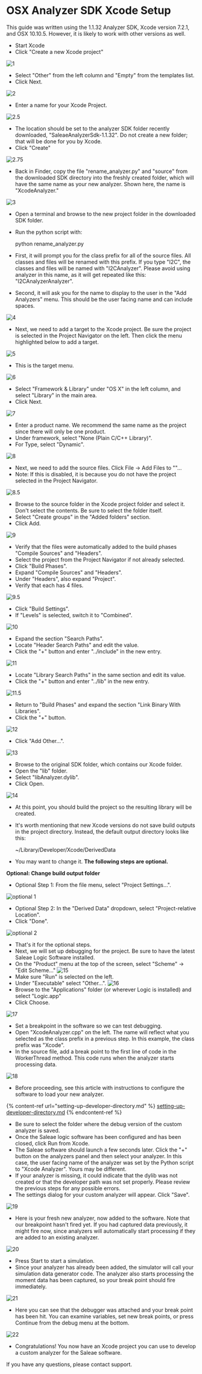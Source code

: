 # OSX Analyzer SDK Xcode Setup

This guide was written using the 1.1.32 Analyzer SDK, Xcode version 7.2.1, and OSX 10.10.5. However, it is likely to work with other versions as well.

* Start Xcode
* Click "Create a new Xcode project"

![1](https://trello-attachments.s3.amazonaws.com/56b91491ba4869819221c3a5/802x470/0eafc20581f8dd3203ecdb5ba5e5379c/1\_-\_new\_project.png)

* Select "Other" from the left column and "Empty" from the templates list.&#x20;
* Click Next.

![2](https://trello-attachments.s3.amazonaws.com/56b91491ba4869819221c3a5/730x518/1fce35fca4a2d7f3b0120f3dd65f2bb3/2\_-\_empty\_project.png)

* Enter a name for your Xcode Project.

![2.5](https://trello-attachments.s3.amazonaws.com/56b91491ba4869819221c3a5/730x518/48936e889dab33a6b8ae6fa6831c5b63/2\_5\_analyzer\_name.png)

* The location should be set to the analyzer SDK folder recently downloaded, "SaleaeAnalyzerSdk-1.1.32". Do not create a new folder; that will be done for you by Xcode.&#x20;
* Click "Create"

![2.75](https://trello-attachments.s3.amazonaws.com/56b91491ba4869819221c3a5/712x745/803f1a5180afd2f62c01f4e687bdefb4/2\_75\_-\_project\_location.png)

* Back in Finder, copy the file "rename\_analyzer.py" and "source" from the downloaded SDK directory into the freshly created folder, which will have the same name as your new analyzer. Shown here, the name is "XcodeAnalyzer."

![3](https://trello-attachments.s3.amazonaws.com/56b91491ba4869819221c3a5/418x210/326fc5a587521a00600147bc28d023df/3\_-\_copy\_files.png)

* Open a terminal and browse to the new project folder in the downloaded SDK folder.
*   Run the python script with:

    python rename\_analyzer.py
* First, it will prompt you for the class prefix for all of the source files. All classes and files will be renamed with this prefix. If you type "I2C", the classes and files will be named with "I2CAnalyzer". Please avoid using analyzer in this name, as it will get repeated like this: "I2CAnalyzerAnalyzer".
* Second, it will ask you for the name to display to the user in the "Add Analyzers" menu. This should be the user facing name and can include spaces.

![4](https://trello-attachments.s3.amazonaws.com/56b91491ba4869819221c3a5/570x534/7e19be5434d141ddbb57ea68f001012d/4\_-\_rename\_analyzer\_script.png)

* Next, we need to add a target to the Xcode project. Be sure the project is selected in the Project Navigator on the left. Then click the menu highlighted below to add a target.

![5](https://trello-attachments.s3.amazonaws.com/56b91491ba4869819221c3a5/1400x960/3421f90530a04973632dcbf02539a327/5\_-\_add\_target\_button.png)

* This is the target menu.

![6](https://trello-attachments.s3.amazonaws.com/56b91491ba4869819221c3a5/218x145/88285a456223eeb995c6f9be5e46b605/6\_-\_add\_target\_menu.png)

* Select "Framework & Library" under "OS X" in the left column, and select "Library" in the main area.
* Click Next.

![7](https://trello-attachments.s3.amazonaws.com/56b91491ba4869819221c3a5/730x518/3371e3821803b1df4e7cea234a7ffeaa/7\_-\_library\_target.png)

* Enter a product name. We recommend the same name as the project since there will only be one product.
* Under framework, select "None (Plain C/C++ Library)".
* For Type, select "Dynamic".

![8](https://trello-attachments.s3.amazonaws.com/56b91491ba4869819221c3a5/730x518/679bf0f0024d3fe4b43210764a156339/8\_-\_library\_settings.png)

* Next, we need to add the source files. Click File -> Add Files to ""...
* Note: If this is disabled, it is because you do not have the project selected in the Project Navigator.

![8.5](https://trello-attachments.s3.amazonaws.com/56b91491ba4869819221c3a5/323x501/34c1452091b24631e896303624e37110/8\_5\_-\_add\_files\_menu.png)

* Browse to the source folder in the Xcode project folder and select it. Don't select the contents. Be sure to select the folder itself.
* Select "Create groups" in the "Added folders" section.
* Click Add.

![9](https://trello-attachments.s3.amazonaws.com/56b91491ba4869819221c3a5/712x745/d8b9a10363662760d54fc625c7d44b5c/9\_-\_add\_files.png)

* Verify that the files were automatically added to the build phases "Compile Sources" and "Headers".
* Select the project from the Project Navigator if not already selected.
* Click "Build Phases".
* Expand "Compile Sources" and "Headers".
* Under "Headers", also expand "Project".
* Verify that each has 4 files.

![9.5](https://trello-attachments.s3.amazonaws.com/56b91491ba4869819221c3a5/1400x960/f34a98d6f8679a0769a7d735b0b4fa3b/9\_5\_-\_verify\_sources\_added.png)

* Click "Build Settings".
* If "Levels" is selected, switch it to "Combined".

![10](https://trello-attachments.s3.amazonaws.com/56b91491ba4869819221c3a5/1400x960/35f00a6ed2b3dc711e32655fa6fe372b/10\_-\_build\_settings\_page.png)

* Expand the section "Search Paths".
* Locate "Header Search Paths" and edit the value.
* Click the "+" button and enter "../include" in the new entry.

![11](https://trello-attachments.s3.amazonaws.com/56b91491ba4869819221c3a5/893x414/59d419d0038ebdb62e25b65c4486d1cf/11\_-\_header\_includes\_search\_path.png)

* Locate "Library Search Paths" in the same section and edit its value.
* Click the "+" button and enter "../lib" in the new entry.

![11.5](https://trello-attachments.s3.amazonaws.com/56b91491ba4869819221c3a5/1144x406/6c75896db01e62a05ed03f6fff98a7ae/11\_5\_-\_add\_library\_path.png)

* Return to "Build Phases" and expand the section "Link Binary With Libraries".
* Click the "+" button.

![12](https://trello-attachments.s3.amazonaws.com/56b91491ba4869819221c3a5/1400x960/b2c6bc909509b2afe49bc9ee871e3866/12\_-\_add\_library\_part\_1.png)

* Click "Add Other...".

![13](https://trello-attachments.s3.amazonaws.com/56b91491ba4869819221c3a5/400x460/0e4e87e5fbb9dc5e486f3ec37e23f224/13\_-\_add\_library\_part\_2.png)

* Browse to the original SDK folder, which contains our Xcode folder.
* Open the "lib" folder.
* Select "libAnalyzer.dylib".
* Click Open.

![14](https://trello-attachments.s3.amazonaws.com/56b91491ba4869819221c3a5/836x739/97e978bc65dd4fbe5e8a4aee8056de7d/14\_-\_add\_library\_part\_3.png)

* At this point, you should build the project so the resulting library will be created.
*   It's worth mentioning that new Xcode versions do not save build outputs in the project directory. Instead, the default output directory looks like this:

    \~/Library/Developer/Xcode/DerivedData
* You may want to change it. **The following steps are optional.**

**Optional: Change build output folder**

* Optional Step 1: From the file menu, select "Project Settings...".

![optional 1](https://trello-attachments.s3.amazonaws.com/56b91491ba4869819221c3a5/323x501/ba605c89a88d6d242749dd5488f4e318/optional\_-\_project\_settings\_-\_edit\_products\_folder\_menu.png)

* Optional Step 2: In the "Derived Data" dropdown, select "Project-relative Location".
* Click "Done".

![optional 2](https://trello-attachments.s3.amazonaws.com/56b91491ba4869819221c3a5/533x321/931b406dfa573567c00ccb8ec8bdd92e/optional\_-\_Project\_Settings.png)

* That's it for the optional steps.
* Next, we will set up debugging for the project. Be sure to have the latest Saleae Logic Software installed.
* On the "Product" menu at the top of the screen, select "Scheme" -> "Edit Scheme..." ![15](https://trello-attachments.s3.amazonaws.com/56b91491ba4869819221c3a5/466x403/87875097d22bfc4d2997fc9a4c656be2/15\_-\_edit\_scheme.png)
* Make sure "Run" is selected on the left.
* Under "Executable" select "Other...". ![16](https://trello-attachments.s3.amazonaws.com/56b91491ba4869819221c3a5/380x194/0b780c87427b7020562dd717f9f8ef4d/16\_-\_debug\_launch\_app\_menu.png)
* Browse to the "Applications" folder (or wherever Logic is installed) and select "Logic.app"
* Click Choose.

![17](https://trello-attachments.s3.amazonaws.com/56b91491ba4869819221c3a5/712x745/a8646c74f01d9931c34b71eff17ca7b6/17\_-\_select\_debug\_program.png)

* Set a breakpoint in the software so we can test debugging.
* Open "XcodeAnalyzer.cpp" on the left. The name will reflect what you selected as the class prefix in a previous step. In this example, the class prefix was "Xcode".
* In the source file, add a break point to the first line of code in the WorkerThread method. This code runs when the analyzer starts processing data.

![18](https://trello-attachments.s3.amazonaws.com/56b91491ba4869819221c3a5/1400x960/3b2d436bb20fba165f0b8713f9ebb11e/18\_-\_breakpoint\_set.png)

* Before proceeding, see this article with instructions to configure the software to load your new analyzer.

{% content-ref url="setting-up-developer-directory.md" %}
[setting-up-developer-directory.md](setting-up-developer-directory.md)
{% endcontent-ref %}

* Be sure to select the folder where the debug version of the custom analyzer is saved.
* Once the Saleae logic software has been configured and has been closed, click Run from Xcode.
* The Saleae software should launch a few seconds later. Click the "+" button on the analyzers panel and then select your analyzer. In this case, the user facing name of the analyzer was set by the Python script to "Xcode Analyzer". Yours may be different.
* If your analyzer is missing, it could indicate that the dylib was not created or that the developer path was not set properly. Please review the previous steps for any possible errors.
* The settings dialog for your custom analyzer will appear. Click "Save".

![19](https://trello-attachments.s3.amazonaws.com/56b91491ba4869819221c3a5/277x634/f855dad9aa7e3d59e434116fe2670fd5/19\_-\_logic\_software\_add\_analyzer\_menu.png)

* Here is your fresh new analyzer, now added to the software. Note that our breakpoint hasn't fired yet. If you had captured data previously, it might fire now, since analyzers will automatically start processing if they are added to an existing analyzer.

![20](https://trello-attachments.s3.amazonaws.com/56b91491ba4869819221c3a5/260x73/73c4d32ec5211f8922a73058bee9a5f2/20\_-\_analyzer\_in\_Logic.png)

* Press Start to start a simulation.
* Since your analyzer has already been added, the simulator will call your simulation data generator code. The analyzer also starts processing the moment data has been captured, so your break point should fire immediately.

![21](https://trello-attachments.s3.amazonaws.com/56b91491ba4869819221c3a5/281x82/6f3dbe5a9c72e3c3202050922c5e9895/21\_-\_logic\_software\_start\_button.png)

* Here you can see that the debugger was attached and your break point has been hit. You can examine variables, set new break points, or press Continue from the debug menu at the bottom.

![22](https://trello-attachments.s3.amazonaws.com/56b91491ba4869819221c3a5/1400x960/5d8191d96b15f94249b9c07ce52268c6/22\_-\_breakpoint\_hit.png)

* Congratulations! You now have an Xcode project you can use to develop a custom analyzer for the Saleae software.

If you have any questions, please contact support.
